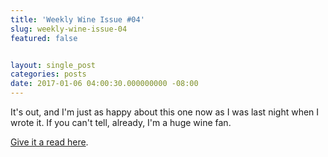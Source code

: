 ```yaml
---
title: 'Weekly Wine Issue #04'
slug: weekly-wine-issue-04
featured: false


layout: single_post
categories: posts
date: 2017-01-06 04:00:30.000000000 -08:00
---
```


It's out, and I'm just as happy about this one now as I was last night when I wrote it. If you can't tell, already, I'm a huge wine fan.

[Give it a read here](/site-archives/weekly-wine/letters/weekly-wine-issue-004-the-whiteout-edition.html).


